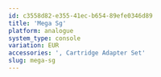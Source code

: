 ```yaml
---
id: c3558d82-e355-41ec-b654-89efe0346d89
title: 'Mega Sg'
platform: analogue
system_type: console
variation: EUR
accessories: ', Cartridge Adapter Set'
slug: mega-sg
---
```

